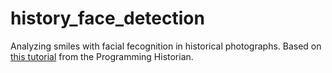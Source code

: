 # history_face_detection
Analyzing smiles with facial fecognition in historical photographs. Based on [this tutorial](https://programminghistorian.org/en/lessons/facial-recognition-ai-python) from the Programming Historian.
